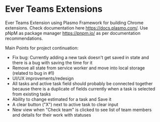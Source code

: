 # Ever Teams Extensions

Ever Teams Extension using Plasmo Framework for building Chrome extensions. Check documentation here <https://docs.plasmo.com/>. Use pNpM as package manager <https://pnpm.io/> as per documentation recommendations.

Main Points for project continuation:

- Fix bug: Currently adding a new task doesn't get saved in state and there is a bug with saving the time for it
- Remove all state from service worker and move into local storage (related to bug in #1)
- UI/UX improvements/redesign
- All tasks and active task field should probably be connected together because there is a duplicate of fields currently when a task is selected from existing tasks
- Ability to change estimated for a task and Save it
- A clear button ("X") next to active task to clear input
- New view when "Check team" is clicked to see list of team members and details for their work with statuses
